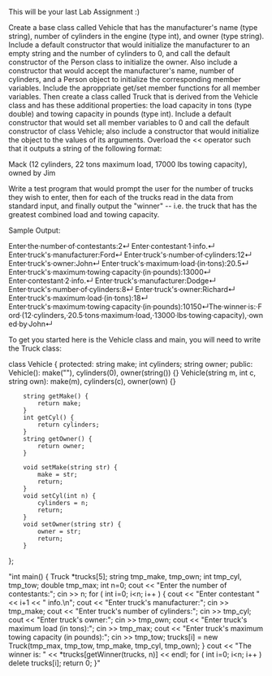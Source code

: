This will be your last Lab Assignment :)

Create a base class called Vehicle that has the manufacturer's name (type
string), number of cylinders in the engine (type int), and owner (type
string). Include a default constructor that would initialize the manufacturer
to an empty string and the number of cylinders to 0, and call the default
constructor of the Person class to initialize the owner. Also include a
constructor that would accept the manufacturer's name, number of cylinders,
and a Person object to initialize the corresponding member variables. Include
the aproppriate get/set member functions for all member variables.
Then create a class called Truck that is derived from the Vehicle class
and has these additional properties: the load capacity in tons (type double)
and towing capacity in pounds (type int). Include a default constructor that
would set all member variables to 0 and call the default constructor of class
Vehicle; also include a constructor that would initialize the object to the
values of its arguments. Overload the << operator such that it outputs a
string of the following format:

Mack (12 cylinders, 22 tons maximum load, 17000 lbs towing capacity), owned by Jim

Write a test program that would prompt the user for the number of trucks
they wish to enter, then for each of the trucks read in the data from standard
input, and finally output the "winner" -- i.e. the truck that has the greatest
combined load and towing capacity.

Sample Output:

Enter·the·number·of·contestants:2↵ Enter·contestant·1·info.↵ Enter·truck's·manufacturer:Ford↵ Enter·truck's·number·of·cylinders:12↵ Enter·truck's·owner:John↵ Enter·truck's·maximum·load·(in·tons):20.5↵ Enter·truck's·maximum·towing·capacity·(in·pounds):13000↵ Enter·contestant·2·info.↵ Enter·truck's·manufacturer:Dodge↵ Enter·truck's·number·of·cylinders:8↵ Enter·truck's·owner:Richard↵ Enter·truck's·maximum·load·(in·tons):18↵ Enter·truck's·maximum·towing·capacity·(in·pounds):10150↵The·winner·is:·Ford·(12·cylinders,·20.5·tons·maximum·load,·13000·lbs·towing·capacity),·owned·by·John↵

To get you started here is the Vehicle class and main,  you will need to write the Truck class:

class Vehicle {
    protected:
        string make;
        int cylinders;
        string owner;
    public:
        Vehicle(): make(""), cylinders(0), owner(string()) {}
        Vehicle(string m, int c, string own): make(m), cylinders(c), owner(own) {}

        string getMake() {
            return make;
        }
        int getCyl() {
            return cylinders;
        }
        string getOwner() {
            return owner;
        }

        void setMake(string str) {
            make = str;
            return;
        }
        void setCyl(int n) {
            cylinders = n;
            return;
        }
        void setOwner(string str) {
            owner = str;
            return;
        }
};


"int main() {
    Truck *trucks[5];
    string tmp_make, tmp_own;
    int tmp_cyl, tmp_tow;
    double tmp_max;
    int n=0;
    cout << "Enter the number of contestants:";
    cin >> n;
    for ( int i=0; i<n; i++ ) {
        cout << "Enter contestant " << i+1 << " info.\n";
        cout << "Enter truck's manufacturer:";
        cin >> tmp_make;
        cout << "Enter truck's number of cylinders:";
        cin >> tmp_cyl;
        cout << "Enter truck's owner:";
        cin >> tmp_own;
        cout << "Enter truck's maximum load (in tons):";
        cin >> tmp_max;
        cout << "Enter truck's maximum towing capacity (in pounds):";
        cin >> tmp_tow;
        trucks[i] = new Truck(tmp_max, tmp_tow, tmp_make, tmp_cyl, tmp_own);
    }
    cout << "The winner is: " << *trucks[getWinner(trucks, n)] << endl;
    for ( int i=0; i<n; i++ )
        delete trucks[i];
    return 0;
}"